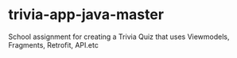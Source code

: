 # trivia-app-java-master
School assignment for creating a Trivia Quiz that uses Viewmodels, Fragments, Retrofit, API.etc
